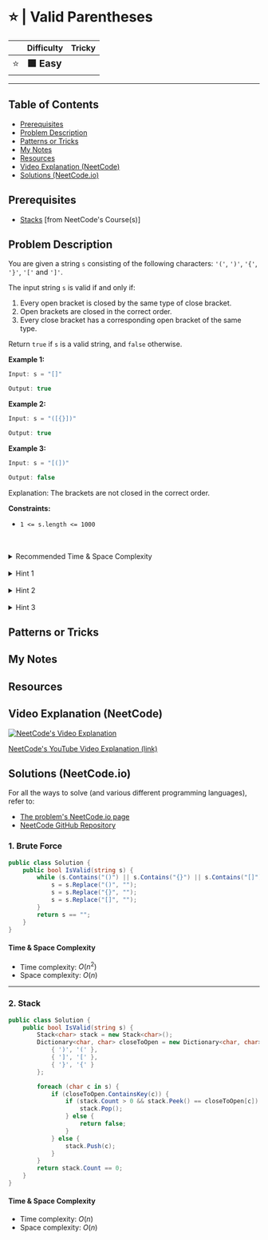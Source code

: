 # ⭐ | Valid Parentheses

|   | Difficulty | Tricky |
|---|------------|--------|
| <big>⭐<big> | <big>**🟩 Easy**</big> | <big></big> |


---

## Table of Contents

- [Prerequisites](#prerequisites)
- [Problem Description](#problem-description)
- [Patterns or Tricks](#patterns-or-tricks)
- [My Notes](#my-notes)
- [Resources](#resources)
- [Video Explanation (NeetCode)](#video-explanation-neetcode)
- [Solutions (NeetCode.io)](#solutions-neetcodeio)
    


## Prerequisites
- [Stacks](https://neetcode.io/courses/dsa-for-beginners/4) [from NeetCode's Course(s)]


## Problem Description
You are given a string `s` consisting of the following characters: `'('`, `')'`, `'{'`, `'}'`, `'['` and `']'`.

The input string `s` is valid if and only if:

1. Every open bracket is closed by the same type of close bracket.
2. Open brackets are closed in the correct order.
3. Every close bracket has a corresponding open bracket of the same type.

Return `true` if `s` is a valid string, and `false` otherwise.

**Example 1:**

```java
Input: s = "[]"

Output: true
```

**Example 2:**

```java
Input: s = "([{}])"

Output: true
```

**Example 3:**

```java
Input: s = "[(])"

Output: false
```

Explanation: The brackets are not closed in the correct order.

**Constraints:**
* `1 <= s.length <= 1000`

<br>
<br>
<details class="hint-accordion">  
    <summary>Recommended Time & Space Complexity</summary>
    <p>
    You should aim for a solution with <code>O(n)</code> time and <code>O(n)</code> space, where <code>n</code> is the length of the given string. 
    </p>
</details>

<br>
<details class="hint-accordion">  
    <summary>Hint 1</summary>
    <p>
    A brute force solution would be to continuously remove valid brackets until no more can be removed. If the remaining string is empty, return true; otherwise, return false. This would result in an <code>O(n^2)</code> solution. Can we think of a better approach? Perhaps a data structure could help.
    </p>
</details>

<br>
<details class="hint-accordion">  
    <summary>Hint 2</summary>
    <p>
    We can use a stack to store characters. Iterate through the string by index. For an opening bracket, push it onto the stack. If the bracket is a closing type, check for the corresponding opening bracket at the top of the stack. If we don't find the corresponding opening bracket, immediately return false. Why does this work?
    </p>
</details>

<br>
<details class="hint-accordion">  
    <summary>Hint 3</summary>
    <p>
    In a valid parenthesis expression, every opening bracket must have a corresponding closing bracket. The stack is used to process the valid string, and it should be empty after the entire process. This ensures that there is a valid substring between each opening and closing bracket.
    </p>
</details>

## Patterns or Tricks
<!-- This section is for any patterns or tricks noticed/spotted when solving the question which we can use as an indication of using the same approach(es) used here when facing another problems somewhat like this. -->

## My Notes


## Resources


## Video Explanation (NeetCode)
[![NeetCode's Video Explanation](https://img.youtube.com/vi/WTzjTskDFMg/0.jpg)](https://www.youtube.com/watch?v=WTzjTskDFMg)

[NeetCode's YouTube Video Explanation (link)](https://www.youtube.com/watch?v=WTzjTskDFMg)


## Solutions (NeetCode.io)
For all the ways to solve (and various different programming languages), refer to:
- [The problem's NeetCode.io page](https://neetcode.io/problems/validate-parentheses)
- [NeetCode GitHub Repository](https://github.com/neetcode-gh/leetcode)

### 1. Brute Force






```csharp
public class Solution {
    public bool IsValid(string s) {
        while (s.Contains("()") || s.Contains("{}") || s.Contains("[]")) {
            s = s.Replace("()", "");
            s = s.Replace("{}", "");
            s = s.Replace("[]", "");
        }
        return s == "";
    }
}
```




#### Time & Space Complexity

* Time complexity: $O(n ^ 2)$
* Space complexity: $O(n)$

---

### 2. Stack






```csharp
public class Solution {
    public bool IsValid(string s) {
        Stack<char> stack = new Stack<char>();
        Dictionary<char, char> closeToOpen = new Dictionary<char, char> {
            { ')', '(' },
            { ']', '[' },
            { '}', '{' }
        };

        foreach (char c in s) {
            if (closeToOpen.ContainsKey(c)) {
                if (stack.Count > 0 && stack.Peek() == closeToOpen[c]) {
                    stack.Pop();
                } else {
                    return false;
                }
            } else {
                stack.Push(c);
            }
        }
        return stack.Count == 0;
    }
}
```




#### Time & Space Complexity

* Time complexity: $O(n)$
* Space complexity: $O(n)$
